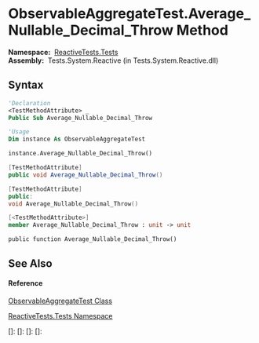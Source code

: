 # ObservableAggregateTest.Average\_Nullable\_Decimal\_Throw Method

**Namespace:**  [ReactiveTests.Tests](ReactiveTests.Tests\ReactiveTests.Tests.md)  
**Assembly:**  Tests.System.Reactive (in Tests.System.Reactive.dll)

## Syntax

```vb
'Declaration
<TestMethodAttribute> _
Public Sub Average_Nullable_Decimal_Throw
```

```vb
'Usage
Dim instance As ObservableAggregateTest

instance.Average_Nullable_Decimal_Throw()
```

```csharp
[TestMethodAttribute]
public void Average_Nullable_Decimal_Throw()
```

```c++
[TestMethodAttribute]
public:
void Average_Nullable_Decimal_Throw()
```

```fsharp
[<TestMethodAttribute>]
member Average_Nullable_Decimal_Throw : unit -> unit 
```

```jscript
public function Average_Nullable_Decimal_Throw()
```

## See Also

#### Reference

[ObservableAggregateTest Class](ObservableAggregateTest\ObservableAggregateTest.md)

[ReactiveTests.Tests Namespace](ReactiveTests.Tests\ReactiveTests.Tests.md)

[]: 
[]: 
[]: 
[]: 